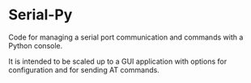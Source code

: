 # Serial-Py
Code for managing a serial port communication and commands with a Python console.

It is intended to be scaled up to a GUI application with options for configuration and for sending AT commands.
